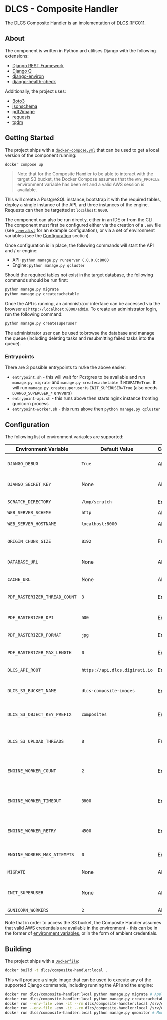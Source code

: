 # DLCS - Composite Handler

The DLCS Composite Handler is an implementation of [DLCS RFC011](https://github.com/dlcs/protagonist/blob/main/docs/rfcs/011-pdfs-as-input.md).

## About

The component is written in Python and utilises Django with the following extensions:

- [Django REST Framework](https://github.com/encode/django-rest-framework/tree/master)
- [Django Q](https://github.com/Koed00/django-q)
- [django-environ](https://github.com/joke2k/django-environ)
- [django-health-check](https://github.com/KristianOellegaard/django-health-check)

Additionally, the project uses:

- [Boto3](https://github.com/boto/boto3)
- [jsonschema](https://github.com/Julian/jsonschema)
- [pdf2image](https://github.com/Belval/pdf2image)
- [requests](https://github.com/psf/requests)
- [tqdm](https://github.com/tqdm/tqdm)

## Getting Started

The project ships with a [`docker-compose.yml`](docker-compose.yml) that can be used to get a local version of the component running:

```bash
docker compose up
```

> Note that for the Composite Handler to be able to interact with the target S3 bucket, the Docker Compose assumes that the `AWS_PROFILE` environment variable has been set and a valid AWS session is available.

This will create a PostgreSQL instance, bootstrap it with the required tables, deploy a single instance of the API, and three instances of the engine. Requests can then be targetted at `localhost:8000`.

The component can also be run directly, either in an IDE or from the CLI. The component must first be configured either via the creation of a `.env` file (see [`.env.dist`](.env.dist) for an example configuration), or via a set of environment variables (see the [Configuration](#configuration) section).

Once configuration is in place, the following commands will start the API and / or engine:

- API: `python manage.py runserver 0.0.0.0:8000`
- Engine: `python manage.py qcluster`

Should the required tables not exist in the target database, the following commands should be run first:

```bash
python manage.py migrate
python manage.py createcachetable
```

Once the API is running, an administrator interface can be accessed via the browser at `http://localhost:8000/admin`. To create an administrator login, run the following command:

```bash
python manage.py createsuperuser
```

The administrator user can be used to browse the database and manage the queue (including deleting tasks and resubmitting failed tasks into the queue).

### Entrypoints

There are 3 possible entrypoints to make the above easier:

* `entrypoint.sh` - this will wait for Postgres to be available and run `manage.py migrate` and `manage.py createcachetable` if `MIGRATE=True`. It will run `manage.py createsuperuser` is `INIT_SUPERUSER=True` (also needs `DJANGO_SUPERUSER_*` envvars)
* `entrypoint-api.sh` - this runs above then starts nginx instance fronting gunicorn process
* `entrypoint-worker.sh` - this runs above then `python manage.py qcluster`

## Configuration

The following list of environment variables are supported:

| Environment Variable          | Default Value                  | Component(s) | Description                                                                                                                                                                                                                                                                  |
| ----------------------------- | ------------------------------ | ------------ | ---------------------------------------------------------------------------------------------------------------------------------------------------------------------------------------------------------------------------------------------------------------------------- |
| `DJANGO_DEBUG`                | `True`                         | API, Engine  | Whether Django should run in debug. Useful for development purposes but should be set to `False` in production.                                                                                                                                                              |
| `DJANGO_SECRET_KEY`           | None                           | API, Engine  | The secret key used by Django when generating sensitive tokens. This should a randomly generated 50 character string.                                                                                                                                                        |
| `SCRATCH_DIRECTORY`           | `/tmp/scratch`                 | Engine       | A locally accessible filesystem path where work-in-progress files are written during rasterization.                                                                                                                                                                          |
| `WEB_SERVER_SCHEME`           | `http`                         | API          | The HTTP scheme used when generating URI's.                                                                                                                                                                                                                                  |
| `WEB_SERVER_HOSTNAME`         | `localhost:8000`               | API          | The hostname (and optional port) used when generating URI's.                                                                                                                                                                                                                 |
| `ORIGIN_CHUNK_SIZE`           | `8192`                         | Engine       | The chunk size, in bytes, used when retrieving objects from origins. Tailoring this value can theoretically improve download speeds.                                                                                                                                         |
| `DATABASE_URL`                | None                           | API, Engine  | The URL of the target PostgreSQL database, in a format acceptable to [django-environ](https://django-environ.readthedocs.io/en/latest/getting-started.html#usage), e.g. `postgresql://dlcs:password@postgres:5432/compositedb`.                                              |
| `CACHE_URL`                   | None                           | API, Engine  | The URL of the target cache, in a format acceptable to [django-environ](https://django-environ.readthedocs.io/en/latest/getting-started.html#usage), e.g. `dbcache://app_cache`.                                                                                             |
| `PDF_RASTERIZER_THREAD_COUNT` | `3`                            | Engine       | The number of concurrent [Poppler](https://poppler.freedesktop.org/) threads spawned when a worker is rasterizing a PDF. Each thread typically consumes 100% of a CPU core.                                                                                                  |
| `PDF_RASTERIZER_DPI`          | `500`                          | Engine       | The DPI of images generated during the rasterization process. For JPEG's, the default value of `500` typically produces images approximately 1.5MiB to 2MiB in size.                                                                                                         |
| `PDF_RASTERIZER_FORMAT`       | `jpg`                          | Engine       | The format to generate rasterized images in. Supported values are `ppm`, `jpeg` / `jpg`, `png` and `tiff`                                                                                                                                                                    |
| `PDF_RASTERIZER_MAX_LENGTH`   | `0`                            | Engine       | Optional, the maximum size of pixels on longest edge that will be saved. If rasterized image exceeds this it will be resized, maintaining aspect ratio.                                                                                                                      |
| `DLCS_API_ROOT`               | `https://api.dlcs.digirati.io` | Engine       | The root URI of the API of the target DLCS deployment, without the trailing slash.                                                                                                                                                                                           |
| `DLCS_S3_BUCKET_NAME`         | `dlcs-composite-images`        | Engine       | The S3 bucket that the Composite Handler will push rasterized images to, for consumption by the wider DLCS. Both the Composite Handler and the DLCS must have access to this bucket.                                                                                         |
| `DLCS_S3_OBJECT_KEY_PREFIX`   | `composites`                   | Engine       | The S3 key prefix to use when pushing images to the `DLCS_S3_BUCKET_NAME` - in other words, the folder within the S3 bucket into which images are stored.                                                                                                                    |
| `DLCS_S3_UPLOAD_THREADS`      | `8`                            | Engine       | The number of concurrent threads to use when pushing images to the S3 bucket. A higher number of threads will significantly lower the amount of time spent pushing images to S3, however too high a value will cause issues with Boto3. `8` is a testing and sensible value. |
| `ENGINE_WORKER_COUNT`         | `2`                            | Engine       | The number of workers a single instance of the engine will spawn. Each worker will handle the processing of a single PDF, so the total number of concurrent PDF's that can be processed is `engine_count * worker_count`.                                                    |
| `ENGINE_WORKER_TIMEOUT`       | `3600`                         | Engine       | The number of seconds that a task (i.e. the processing of a single PDF) can run for before being terminated and treated as a failure. This value is useful to purging "stuck" tasks which haven't technically failed but are occupying a worker.                             |
| `ENGINE_WORKER_RETRY`         | `4500`                         | Engine       | The number of seconds since a task was presented for processing before a worker will re-run, regardless of whether it is still running or failed. As such, this value must be higher than `ENGINE_WORKER_TIMEOUT`.                                                           |
| `ENGINE_WORKER_MAX_ATTEMPTS`  | `0`                            | Engine       | The number of processing attempts a single task will undergo before it is abandoned. Setting this value to `0` will cause a task to be retried forever.                                                                                                                      |
| `MIGRATE`                     | None                           | API, Engine  | If "True" will run migrations + createcachetable on startup if entrypoint used.                                                                                                                                                                                              |
| `INIT_SUPERUSER`              | None                           | API, Engine  | If "True" will attempt to create superuser. Needs standard Django envvars to be set (e.g. `DJANGO_SUPERUSER_USERNAME`, `DJANGO_SUPERUSER_EMAIL`, `DJANGO_SUPERUSER_PASSWORD`) if entrypoint used.                                                                            |
| `GUNICORN_WORKERS`            | `2`                            | API          | The value of [`--workers`](https://docs.gunicorn.org/en/stable/run.html) arg when running gunicorn                                                                                                                                                                           |

Note that in order to access the S3 bucket, the Composite Handler assumes that valid AWS credentials are available in the environment - this can be in the former of [environment variables](https://docs.aws.amazon.com/cli/latest/userguide/cli-configure-envvars.html), or in the form of ambient credentials.

## Building

The project ships with a [`Dockerfile`](./Dockerfile):

```bash
docker build -t dlcs/composite-handler:local .
```

This will produce a single image that can be used to execute any of the supported Django commands, including running the API and the engine:

```bash
docker run dlcs/composite-handler:local python manage.py migrate # Apply any pending DB schema changes
docker run dlcs/composite-handler:local python manage.py createcachetable # Create the cache table (if it doesn't exist)
docker run --env-file .env -it --rm dlcs/composite-handler:local /srv/dlcs/entrypoint-api.sh # Run the API
docker run --env-file .env -it --rm dlcs/composite-handler:local /srv/dlcs/entrypoint-worker.sh # Run the engine
docker run dlcs/composite-handler:local python manage.py qmonitor # Monitor the workers
```
